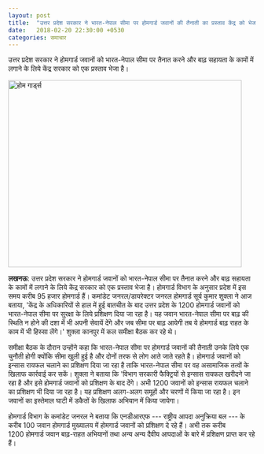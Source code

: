 ```yaml
---
layout: post
title:  "उत्तर प्रदेश सरकार ने भारत-नेपाल सीमा पर होमगार्ड जवानों की तैनाती का प्रस्ताव केंद्र को भेजा"
date:   2018-02-20 22:30:00 +0530
categories: समाचार
---
```


उत्तर प्रदेश सरकार ने होमगार्ड जवानों को भारत-नेपाल सीमा पर तैनात करने और बाढ़ सहायता के कामों में लगाने के लिये केंद्र सरकार को एक प्रस्ताव भेजा है।

<a data-flickr-embed="true"  href="https://www.flickr.com/photos/seemasanghosh/40338856792/in/dateposted-public/" title="होम गार्ड्स"><img src="https://farm5.staticflickr.com/4654/40338856792_af23820632.jpg" width="475" height="380" alt="होम गार्ड्स"></a><script async src="//embedr.flickr.com/assets/client-code.js" charset="utf-8"></script>

**लखनऊ**: उत्तर प्रदेश सरकार ने होमगार्ड जवानों को भारत-नेपाल सीमा पर तैनात करने और बाढ़ सहायता के कामों में लगाने के लिये केंद्र सरकार को एक प्रस्ताव भेजा है। होमगार्ड विभाग के अनुसार प्रदेश में इस समय करीब 95&nbsp;हजार होमगार्ड हैं। कमांडेट जनरल/डायरेक्टर जनरल होमगार्ड सूर्य कुमार शुक्ला ने आज बताया, 'केंद्र के अधिकारियों से हाल में हुई बातचीत के बाद उत्तर प्रदेश के 1200&nbsp;होमगार्ड जवानों को भारत-नेपाल सीमा पर सुरक्षा के लिये प्रशिक्षण दिया जा रहा है। यह जवान भारत-नेपाल सीमा पर बाढ़ की स्थिति न होने की दशा में भी अपनी सेवायें देंगे और जब सीमा पर बाढ़ आयेगी तब ये होमगार्ड बाढ़ राहत के काम में भी हिस्सा लेंगे।' शुक्ला कानपुर में कल समीक्षा बैठक कर रहे थे।

समीक्षा बैठक के दौरान उन्होंने कहा कि भारत-नेपाल सीमा पर होमगार्ड जवानों की तैनाती उनके लिये एक चुनौती होगी क्योंकि सीमा खुली हुई है और दोनों तरफ से लोग आते जाते रहते है। होमगार्ड जवानों को इन्सास रायफल चलाने का प्रशिक्षण दिया जा रहा है ताकि भारत-नेपाल सीमा पर वह असामाजिक तत्वों के खिलाफ कार्रवाई कर सकें। शुक्ला ने बताया कि 'विभाग सरकारी फैक्ट्रियों से इन्सास रायफल खरीदने जा रहा है और इसे होमगार्ड जवानों को प्रशिक्षण के बाद देंगे। अभी 1200&nbsp;जवानों को इन्सास रायफल चलाने का प्रशिक्षण भी दिया जा रहा है। यह प्रशिक्षण अलग-अलग समूहों और चरणों में किया जा रहा है। इन जवानों का इस्तेमाल घाटी में डकैतों के खिलाफ अभियान में किया जायेगा।

होमगार्ड विभाग के कमांडेट जनरल ने बताया कि एनडीआरएफ --- राष्ट्रीय आपदा अनुक्रिया बल --- के करीब 100 जवान होमगार्ड मुख्यालय में होमगार्ड जवानों को प्रशिक्षण दे रहे हैं। अभी तक करीब 1200&nbsp;होमगार्ड जवान बाढ़-राहत अभियानों तथा अन्य अन्य दैवीय आपदाओं के बारे में प्रशिक्षण प्राप्त कर रहे हैं।
